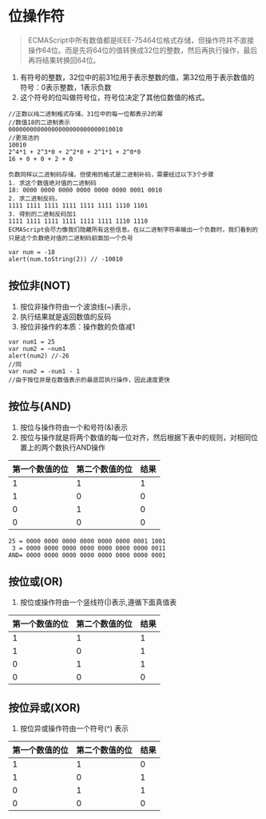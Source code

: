 # 位操作符

> ECMAScript中所有数值都是IEEE-75464位格式存储，但操作符并不直接操作64位。而是先将64位的值转换成32位的整数，然后再执行操作，最后再将结果转换回64位。

1. 有符号的整数，32位中的前31位用于表示整数的值，第32位用于表示数值的符号：0表示整数，1表示负数
2. 这个符号的位叫做符号位，符号位决定了其他位数值的格式。
```
//正数以纯二进制格式存储，31位中的每一位都表示2的幂
//数值18的二进制表示
00000000000000000000000000010010 
//更简洁的
10010
2^4*1 + 2^3*0 + 2^2*0 + 2^1*1 + 2^0*0
16 + 0 + 0 + 2 + 0
```

```
负数同样以二进制码存储，但使用的格式是二进制补码，需要经过以下3个步骤
1. 求这个数值绝对值的二进制码
18: 0000 0000 0000 0000 0000 0000 0001 0010
2. 求二进制反码，
1111 1111 1111 1111 1111 1111 1110 1101
3. 得到的二进制反码加1
1111 1111 1111 1111 1111 1111 1110 1110
ECMAScript会尽力像我们隐藏所有这些信息。在以二进制字符串输出一个负数时，我们看到的只是这个负数绝对值的二进制码前面加一个负号

var num = -18
alert(num.toString(2)) // -10010
```

## 按位非(NOT)

1. 按位非操作符由一个波浪线(~)表示，
2. 执行结果就是返回数值的反码
3. 按位非操作的本质：操作数的负值减1
```
var num1 = 25
var num2 = ~num1
alert(num2) //-26
//同
var num2 = -num1 - 1
//由于按位非是在数值表示的最底层执行操作，因此速度更快
```

## 按位与(AND)

1. 按位与操作符由一个和号符(&)表示
2. 按位与操作就是将两个数值的每一位对齐，然后根据下表中的规则，对相同位置上的两个数执行AND操作

第一个数值的位|第二个数值的位|结果
---|---|---
1|1|1
1|0|0
0|1|0
0|0|0

```
25 = 0000 0000 0000 0000 0000 0000 0001 1001
 3 = 0000 0000 0000 0000 0000 0000 0000 0011
AND= 0000 0000 0000 0000 0000 0000 0000 0001
```

## 按位或(OR)

1. 按位或操作符由一个竖线符(|)表示,遵循下面真值表

第一个数值的位|第二个数值的位|结果
---|---|---
1|1|1
1|0|1
0|1|1
0|0|0

## 按位异或(XOR)

1. 按位异或操作符由一个符号(^) 表示

第一个数值的位|第二个数值的位|结果
---|---|---
1|1|0
1|0|1
0|1|1
0|0|0
